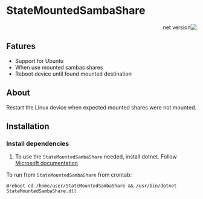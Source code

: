 # StateMountedSambaShare
<div dir="rtl">

![net version](https://img.shields.io/badge/.NET%20Core-3.1-blue)
</div>

## Fatures 
- Support for Ubuntu
- When use mounted sambas shares 
- Reboot device until found mounted destination 

## About 
Restart the Linux device when expected mounted shares were not mounted.

## Installation

### Install dependencies

1. To use the `StateMountedSambaShare` needed, install dotnet. Follow [Microsoft documentation](https://learn.microsoft.com/en-us/dotnet/core/install/linux-ubuntu)

To run from `StateMountedSambaShare` from crontab:
```
@reboot cd /home/user/StateMountedSambaShare && /usr/bin/dotnet StateMountedSambaShare.dll
```

